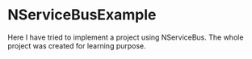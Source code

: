 # NServiceBusExample

Here I have tried to implement a project using NServiceBus. The whole project was created for learning purpose. 
